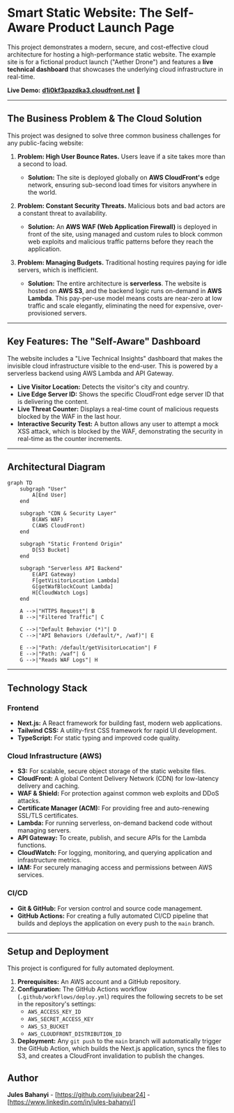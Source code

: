 # Smart Static Website: The Self-Aware Product Launch Page

This project demonstrates a modern, secure, and cost-effective cloud architecture for hosting a high-performance static website. The example site is for a fictional product launch ("Aether Drone") and features a **live technical dashboard** that showcases the underlying cloud infrastructure in real-time.

**Live Demo:** [**d1i0kf3pazdka3.cloudfront.net**](https://d1i0kf3pazdka3.cloudfront.net/) 🚀

---

## The Business Problem & The Cloud Solution

This project was designed to solve three common business challenges for any public-facing website:

1. **Problem: High User Bounce Rates.** Users leave if a site takes more than a second to load.
    * **Solution:** The site is deployed globally on **AWS CloudFront's** edge network, ensuring sub-second load times for visitors anywhere in the world.

2. **Problem: Constant Security Threats.** Malicious bots and bad actors are a constant threat to availability.
    * **Solution:** An **AWS WAF (Web Application Firewall)** is deployed in front of the site, using managed and custom rules to block common web exploits and malicious traffic patterns before they reach the application.

3. **Problem: Managing Budgets.** Traditional hosting requires paying for idle servers, which is inefficient.
    * **Solution:** The entire architecture is **serverless**. The website is hosted on **AWS S3**, and the backend logic runs on-demand in **AWS Lambda**. This pay-per-use model means costs are near-zero at low traffic and scale elegantly, eliminating the need for expensive, over-provisioned servers.

---

## Key Features: The "Self-Aware" Dashboard

The website includes a "Live Technical Insights" dashboard that makes the invisible cloud infrastructure visible to the end-user. This is powered by a serverless backend using AWS Lambda and API Gateway.

* **Live Visitor Location:** Detects the visitor's city and country.
* **Live Edge Server ID:** Shows the specific CloudFront edge server ID that is delivering the content.
* **Live Threat Counter:** Displays a real-time count of malicious requests blocked by the WAF in the last hour.
* **Interactive Security Test:** A button allows any user to attempt a mock XSS attack, which is blocked by the WAF, demonstrating the security in real-time as the counter increments.

---

## Architectural Diagram

```mermaid
graph TD
    subgraph "User"
        A[End User]
    end

    subgraph "CDN & Security Layer"
        B(AWS WAF)
        C(AWS CloudFront)
    end

    subgraph "Static Frontend Origin"
        D[S3 Bucket]
    end

    subgraph "Serverless API Backend"
        E(API Gateway)
        F[getVisitorLocation Lambda]
        G[getWafBlockCount Lambda]
        H[CloudWatch Logs]
    end

    A -->|"HTTPS Request"| B
    B -->|"Filtered Traffic"| C

    C -->|"Default Behavior (*)"| D
    C -->|"API Behaviors (/default/*, /waf)"| E

    E -->|"Path: /default/getVisitorLocation"| F
    E -->|"Path: /waf"| G
    G -->|"Reads WAF Logs"| H
```

---

## Technology Stack

### Frontend

* **Next.js:** A React framework for building fast, modern web applications.
* **Tailwind CSS:** A utility-first CSS framework for rapid UI development.
* **TypeScript:** For static typing and improved code quality.

### Cloud Infrastructure (AWS)

* **S3:** For scalable, secure object storage of the static website files.
* **CloudFront:** A global Content Delivery Network (CDN) for low-latency delivery and caching.
* **WAF & Shield:** For protection against common web exploits and DDoS attacks.
* **Certificate Manager (ACM):** For providing free and auto-renewing SSL/TLS certificates.
* **Lambda:** For running serverless, on-demand backend code without managing servers.
* **API Gateway:** To create, publish, and secure APIs for the Lambda functions.
* **CloudWatch:** For logging, monitoring, and querying application and infrastructure metrics.
* **IAM:** For securely managing access and permissions between AWS services.

### CI/CD

* **Git & GitHub:** For version control and source code management.
* **GitHub Actions:** For creating a fully automated CI/CD pipeline that builds and deploys the application on every push to the `main` branch.

---

## Setup and Deployment

This project is configured for fully automated deployment.

1. **Prerequisites:** An AWS account and a GitHub repository.
2. **Configuration:** The GitHub Actions workflow (`.github/workflows/deploy.yml`) requires the following secrets to be set in the repository's settings:
    * `AWS_ACCESS_KEY_ID`
    * `AWS_SECRET_ACCESS_KEY`
    * `AWS_S3_BUCKET`
    * `AWS_CLOUDFRONT_DISTRIBUTION_ID`
3. **Deployment:** Any `git push` to the `main` branch will automatically trigger the GitHub Action, which builds the Next.js application, syncs the files to S3, and creates a CloudFront invalidation to publish the changes.

## Author

**Jules Bahanyi** - [https://github.com/jujubear24] - [https://www.linkedin.com/in/jules-bahanyi/]
